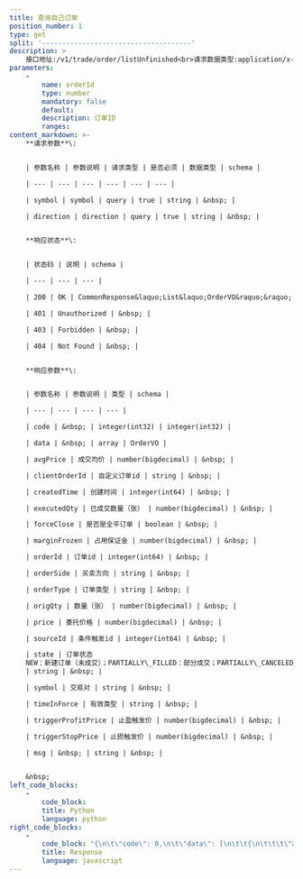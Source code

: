 ```yaml
---
title: 查询自己订单
position_number: 1
type: get
split: '-------------------------------------'
description: >
    接口地址:/v1/trade/order/listUnfinished<br>请求数据类型:application/x-www-form-urlencoded
parameters:
    -
        name: orderId
        type: number
        mandatory: false
        default:
        description: 订单ID
        ranges:
content_markdown: >-
    **请求参数**\:


    | 参数名称 | 参数说明 | 请求类型 | 是否必须 | 数据类型 | schema |

    | --- | --- | --- | --- | --- | --- |

    | symbol | symbol | query | true | string | &nbsp; |

    | direction | direction | query | true | string | &nbsp; |


    **响应状态**\:


    | 状态码 | 说明 | schema |

    | --- | --- | --- |

    | 200 | OK | CommonResponse&laquo;List&laquo;OrderVO&raquo;&raquo; |

    | 401 | Unauthorized | &nbsp; |

    | 403 | Forbidden | &nbsp; |

    | 404 | Not Found | &nbsp; |


    **响应参数**\:


    | 参数名称 | 参数说明 | 类型 | schema |

    | --- | --- | --- | --- |

    | code | &nbsp; | integer(int32) | integer(int32) |

    | data | &nbsp; | array | OrderVO |

    | avgPrice | 成交均价 | number(bigdecimal) | &nbsp; |

    | clientOrderId | 自定义订单id | string | &nbsp; |

    | createdTime | 创建时间 | integer(int64) | &nbsp; |

    | executedQty | 已成交数量（张） | number(bigdecimal) | &nbsp; |

    | forceClose | 是否是全平订单 | boolean | &nbsp; |

    | marginFrozen | 占用保证金 | number(bigdecimal) | &nbsp; |

    | orderId | 订单id | integer(int64) | &nbsp; |

    | orderSide | 买卖方向 | string | &nbsp; |

    | orderType | 订单类型 | string | &nbsp; |

    | origQty | 数量（张） | number(bigdecimal) | &nbsp; |

    | price | 委托价格 | number(bigdecimal) | &nbsp; |

    | sourceId | 条件触发id | integer(int64) | &nbsp; |

    | state | 订单状态
    NEW：新建订单（未成交）；PARTIALLY\_FILLED：部分成交；PARTIALLY\_CANCELED：部分撤销；FILLED：全部成交；CANCELED：已撤销；REJECTED：下单失败；EXPIRED：已过期
    | string | &nbsp; |

    | symbol | 交易对 | string | &nbsp; |

    | timeInForce | 有效类型 | string | &nbsp; |

    | triggerProfitPrice | 止盈触发价 | number(bigdecimal) | &nbsp; |

    | triggerStopPrice | 止损触发价 | number(bigdecimal) | &nbsp; |

    | msg | &nbsp; | string | &nbsp; |


    &nbsp;
left_code_blocks:
    -
        code_block:
        title: Python
        language: python
right_code_blocks:
    -
        code_block: "{\n\t\"code\": 0,\n\t\"data\": [\n\t\t{\n\t\t\t\"avgPrice\": 0,\n\t\t\t\"clientOrderId\": \"\",\n\t\t\t\"createdTime\": 0,\n\t\t\t\"executedQty\": 0,\n\t\t\t\"forceClose\": false,\n\t\t\t\"marginFrozen\": 0,\n\t\t\t\"orderId\": 0,\n\t\t\t\"orderSide\": \"\",\n\t\t\t\"orderType\": \"\",\n\t\t\t\"origQty\": 0,\n\t\t\t\"price\": 0,\n\t\t\t\"sourceId\": 0,\n\t\t\t\"state\": \"\",\n\t\t\t\"symbol\": \"\",\n\t\t\t\"timeInForce\": \"\",\n\t\t\t\"triggerProfitPrice\": 0,\n\t\t\t\"triggerStopPrice\": 0\n\t\t}\n\t],\n\t\"msg\": \"\"\n}"
        title: Response
        language: javascript
---
```

